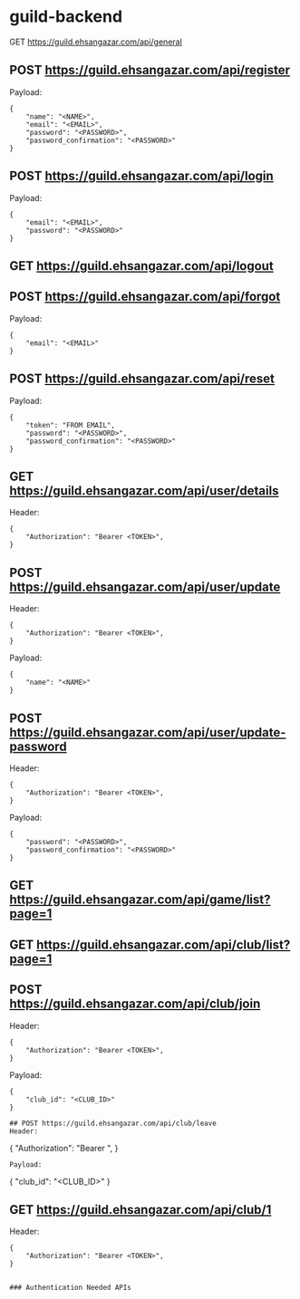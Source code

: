 # guild-backend


GET https://guild.ehsangazar.com/api/general

## POST https://guild.ehsangazar.com/api/register

Payload:
```
{
    "name": "<NAME>",
    "email": "<EMAIL>",
    "password": "<PASSWORD>",
    "password_confirmation": "<PASSWORD>"
}
```

## POST https://guild.ehsangazar.com/api/login

Payload:
```
{
    "email": "<EMAIL>",
    "password": "<PASSWORD>"
}

```

## GET https://guild.ehsangazar.com/api/logout

## POST https://guild.ehsangazar.com/api/forgot

Payload:
```
{
    "email": "<EMAIL>"
}

```

## POST https://guild.ehsangazar.com/api/reset

Payload:
```
{
    "token": "FROM EMAIL",
    "password": "<PASSWORD>",
    "password_confirmation": "<PASSWORD>"
}

```

## GET https://guild.ehsangazar.com/api/user/details
Header:
```
{
    "Authorization": "Bearer <TOKEN>",
}

```

## POST https://guild.ehsangazar.com/api/user/update
Header:
```
{
    "Authorization": "Bearer <TOKEN>",
}

```
Payload:
```
{
    "name": "<NAME>"
}

```

## POST https://guild.ehsangazar.com/api/user/update-password
Header:
```
{
    "Authorization": "Bearer <TOKEN>",
}

```
Payload:
```
{
    "password": "<PASSWORD>",
    "password_confirmation": "<PASSWORD>"
}

```

## GET https://guild.ehsangazar.com/api/game/list?page=1

## GET https://guild.ehsangazar.com/api/club/list?page=1

## POST https://guild.ehsangazar.com/api/club/join
Header:
```
{
    "Authorization": "Bearer <TOKEN>",
}

```
Payload:
```
{
    "club_id": "<CLUB_ID>"
}

## POST https://guild.ehsangazar.com/api/club/leave
Header:
```
{
    "Authorization": "Bearer <TOKEN>",
}

```
Payload:
```
{
    "club_id": "<CLUB_ID>"
}

## GET https://guild.ehsangazar.com/api/club/1
Header:
```
{
    "Authorization": "Bearer <TOKEN>",
}


### Authentication Needed APIs
